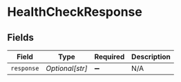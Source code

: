 # HealthCheckResponse


## Fields

| Field              | Type               | Required           | Description        |
| ------------------ | ------------------ | ------------------ | ------------------ |
| `response`         | *Optional[str]*    | :heavy_minus_sign: | N/A                |